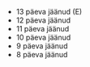 - 13 päeva jäänud (E)
- 12 päeva jäänud
- 11 päeva jäänud
- 10 päeva jäänud
- 9 päeva jäänud
- 8 päeva jäänud